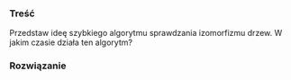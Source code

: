 ### Treść
Przedstaw ideę szybkiego algorytmu sprawdzania izomorfizmu drzew. W jakim czasie działa ten algorytm?

### Rozwiązanie
